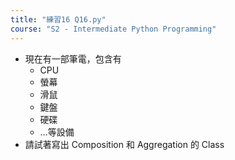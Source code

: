 ```yaml
---
title: "練習16 Q16.py"
course: "S2 - Intermediate Python Programming"
---
```


- 現在有一部筆電，包含有
  - CPU
  - 螢幕
  - 滑鼠
  - 鍵盤
  - 硬碟
  - …等設備
- 請試著寫出 Composition 和 Aggregation 的 Class
